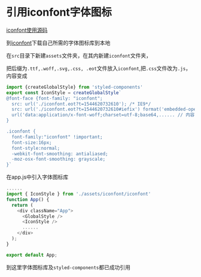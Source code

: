 # 引用iconfont字体图标

[iconfont使用源码](../src/assets/iconfont/iconfont.js 'iconfont')

到[iconfont](https://www.iconfont.cn/home/index?spm=a313x.7781069.1998910419.2)下载自己所需的字体图标库到本地

在`src`目录下新建`assets`文件夹，在其内新建`iconfont`文件夹，

把后缀为`.ttf,.woff,.svg,.css, .eot`文件放入`iconfont`,把`.css`文件改为`.js`，内容变成

```js
import {createGlobalStyle} from 'styled-components'
export const IconStyle = createGlobalStyle`
@font-face {font-family: "iconfont";
  src: url('./iconfont.eot?t=1544620732610'); /* IE9*/
  src: url('./iconfont.eot?t=1544620732610#iefix') format('embedded-opentype'), /* IE6-IE8 */
  url('data:application/x-font-woff;charset=utf-8;base64,...... // 内容省略
}

.iconfont {
  font-family:"iconfont" !important;
  font-size:16px;
  font-style:normal;
  -webkit-font-smoothing: antialiased;
  -moz-osx-font-smoothing: grayscale;
}`

```

在app.js中引入字体图标库

```js
......
import { IconStyle } from './assets/iconfont/iconfont'
function App() {
  return (
    <div className="App">
      <GlobalStyle />
      <IconStyle />
      ......
    </div>
  );
}

export default App;
```

到这里字体图标库及`styled-components`都已成功引用
